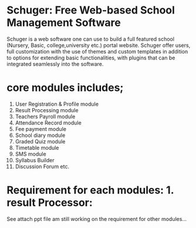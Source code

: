 # Schuger: Free Web-based School Management Software

Schuger is a web software one can use to build a full featured school (Nursery, Basic, college,university etc.) portal website.
Schuger offer users, full customization with the use of themes and custom templates in addition to options for extending basic functionalities, with plugins that can be integrated seamlessly into the software.

# core modules  includes;

1.	User Registration & Profile module
2.	Result Processing module 
3.	Teachers Payroll module
4.	Attendance Record module
5.	Fee payment  module
6.	School diary module
7.	Graded Quiz module
8.	Timetable module
9.	SMS module 
10.	Syllabus Builder
11.	Discussion Forum etc.
 

# Requirement for each modules: 1. result Processor: 
See attach ppt file am still working on the requirement for other modules... 

